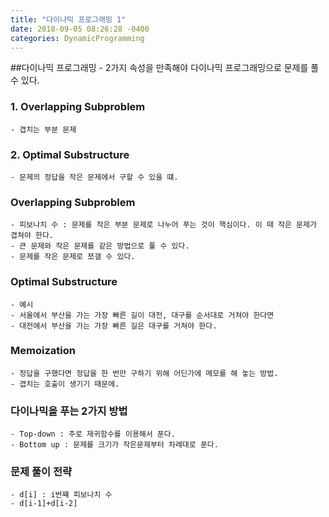 ```yaml
---
title: "다이나믹 프로그래밍 1"
date: 2018-09-05 08:26:28 -0400
categories: DynamicProgramming
---
```


##다이나믹 프로그래밍
    - 2가지 속성을 만족해야 다이나믹 프로그래밍으로 문제를 풀 수 있다.
### 1. Overlapping Subproblem
    - 겹치는 부분 문제
### 2. Optimal Substructure
    - 문제의 정답을 작은 문제에서 구할 수 있을 떄.
    
    
### Overlapping Subproblem
    - 피보나치 수 : 문제를 작은 부분 문제로 나누어 푸는 것이 핵심이다. 이 때 작은 문제가 겹쳐야 한다.
    - 큰 문제와 작은 문제를 같은 방법으로 풀 수 있다.
    - 문제를 작은 문제로 쪼갤 수 있다.
    
### Optimal Substructure
    - 예시
    - 서울에서 부산을 가는 가장 빠른 길이 대전, 대구를 순서대로 거쳐야 한다면
    - 대전에서 부산을 가는 가장 빠른 길은 대구를 거쳐야 한다.
    
### Memoization
    - 정답을 구했다면 정답을 한 번만 구하기 위해 어딘가에 메모를 해 놓는 방법.
    - 겹치는 호출이 생기기 때문에.

### 다이나믹을 푸는 2가지 방법
    - Top-down : 주로 재귀함수를 이용해서 푼다.
    - Bottom up : 문제를 크기가 작은문제부터 차례대로 푼다.
### 문제 풀이 전략
    - d[i] : i번쨰 피보나치 수
    - d[i-1]+d[i-2]
